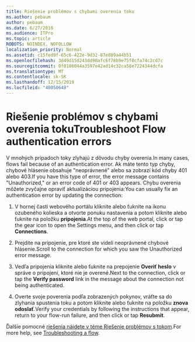 ```yaml
---
title: Riešenie problémov s chybami overenia toku
ms.author: pebaum
author: pebaum
ms.date: 6/27/2018
ms.audience: ITPro
ms.topic: article
ROBOTS: NOINDEX, NOFOLLOW
localization_priority: Normal
ms.assetid: c15fed9f-65c6-422e-9d32-87e889a44b51
ms.openlocfilehash: 3d49d15d243dd98afc6f78b9e75f0cfa74c2cd7c
ms.sourcegitcommit: 0f0186044a3597e42ad14c32ca58e7224344dcfa
ms.translationtype: MT
ms.contentlocale: sk-SK
ms.lasthandoff: 12/15/2019
ms.locfileid: "40050648"
---
```

# <a name="troubleshoot-flow-authentication-errors"></a><span data-ttu-id="0aeb8-102">Riešenie problémov s chybami overenia toku</span><span class="sxs-lookup"><span data-stu-id="0aeb8-102">Troubleshoot Flow authentication errors</span></span>

<span data-ttu-id="0aeb8-103">V mnohých prípadoch toky zlyhajú z dôvodu chyby overenia.</span><span class="sxs-lookup"><span data-stu-id="0aeb8-103">In many cases, flows fail because of an authentication error.</span></span> <span data-ttu-id="0aeb8-104">Ak máte tento typ chyby, chybové hlásenie obsahuje "neoprávnené" alebo sa zobrazí kód chyby 401 alebo 403.</span><span class="sxs-lookup"><span data-stu-id="0aeb8-104">If you have this type of error, the error message contains "Unauthorized," or an error code of 401 or 403 appears.</span></span> <span data-ttu-id="0aeb8-105">Chybu overenia môžete zvyčajne opraviť aktualizáciou pripojenia:</span><span class="sxs-lookup"><span data-stu-id="0aeb8-105">You can usually fix an authentication error by updating the connection:</span></span>
  
1. <span data-ttu-id="0aeb8-106">V hornej časti webového portálu kliknite alebo ťuknite na ikonu ozubeného kolieska a otvorte ponuku nastavenia a potom kliknite alebo ťuknite na položku **pripojenia**.</span><span class="sxs-lookup"><span data-stu-id="0aeb8-106">At the top of the web portal, click or tap the gear icon to open the Settings menu, and then click or tap **Connections**.</span></span>
    
2. <span data-ttu-id="0aeb8-107">Prejdite na pripojenie, pre ktoré ste videli neoprávnené chybové hlásenie.</span><span class="sxs-lookup"><span data-stu-id="0aeb8-107">Scroll to the connection for which you saw the Unauthorized error message.</span></span>
    
3. <span data-ttu-id="0aeb8-108">Vedľa pripojenia kliknite alebo ťuknite na prepojenie **Overiť heslo** v správe o pripojení, ktoré nie je overené.</span><span class="sxs-lookup"><span data-stu-id="0aeb8-108">Next to the connection, click or tap the **Verify password** link in the message about the connection not being authenticated.</span></span> 
    
4. <span data-ttu-id="0aeb8-109">Overte svoje poverenia podľa zobrazených pokynov, vráťte sa do zlyhania spustenia toku a potom kliknite alebo ťuknite na položku **znova odoslať**.</span><span class="sxs-lookup"><span data-stu-id="0aeb8-109">Verify your credentials by following the instructions that appear, return to your flow-run failure, and then click or tap **Resubmit**.</span></span>
    
<span data-ttu-id="0aeb8-110">Ďalšie pomocné [riešenia nájdete v téme Riešenie problémov s tokom](https://go.microsoft.com/fwlink/?linkid=872110).</span><span class="sxs-lookup"><span data-stu-id="0aeb8-110">For more help, see [Troubleshooting a flow](https://go.microsoft.com/fwlink/?linkid=872110).</span></span>
  

